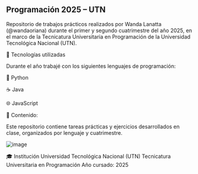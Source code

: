 ## Programación 2025 – UTN

Repositorio de trabajos prácticos realizados por Wanda Lanatta (@wandaoriana) durante el primer y segundo cuatrimestre del año 2025, en el marco de la Tecnicatura Universitaria en Programación de la Universidad Tecnológica Nacional (UTN).

🧠 Tecnologías utilizadas

Durante el año trabajé con los siguientes lenguajes de programación:

🐍 Python

☕ Java

🌐 JavaScript

📂 Contenido:

Este repositorio contiene tareas prácticas y ejercicios desarrollados en clase, organizados por lenguaje y cuatrimestre. 

![image](https://github.com/user-attachments/assets/6398db53-d965-4482-8470-2c8617b4fccf)

🎓 Institución
Universidad Tecnológica Nacional (UTN)
Tecnicatura Universitaria en Programación
Año cursado: 2025

